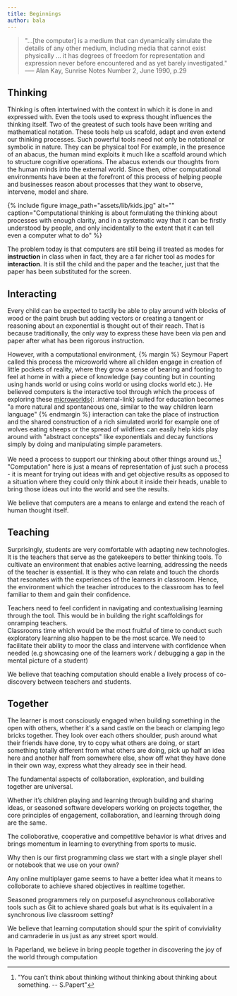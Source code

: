 ```yaml
---
title: Beginnings
author: bala
---
```

> "...[the computer] is a medium that can dynamically simulate the details of any other medium, including media that cannot exist physically ... it has degrees of freedom for representation and expression never before encountered and as yet barely investigated." <br>
––– Alan Kay, Sunrise Notes Number 2, June 1990, p.29

## Thinking

Thinking is often intertwined with the context in which it is done in and expressed with. 
Even the tools used to express thought influences the thinking itself. 
Two of the greatest of such tools have been writing and mathematical notation. 
These tools help us scafold, adapt and even extend our thinking processes. 
Such powerful tools need not only be notational or symbolic in nature. They can be physical too!
For example, in the presence of an abacus, the human mind exploits it much like a scaffold around which to structure cognitive operations. 
The abacus extends our thoughts from the human minds into the external world. 
Since then, other computational environments have been at the forefront of this process of helping people and businesses reason about processes that they want to observe, intervene, model and share.

{% include figure image_path="assets/lib/kids.jpg" alt="" caption="Computational thinking is about formulating the thinking about processes with enough clarity, and in a systematic way that it can be firstly understood by people, and only incidentally to the extent that it can tell even a computer what to do" %}

The problem today is that computers are still being ill treated as modes for **instruction** in class when in fact, they are a far richer tool as modes for **interaction**. 
It is still the child and the paper and the teacher, just that the paper has been substituted for the screen. 

## Interacting

Every child can be expected to tactily be able to play around with blocks of wood or the paint brush but adding vectors or creating a tangent or reasoning about an exponential is thought out of their reach.
That is because traditionally, the only way to express these have been via pen and paper after what has been rigorous instruction. 


However, with a computational environment, 
{% margin %}
Seymour Papert called this process the microworld where all childen engage in creation of little pockets of reality, where they grow a sense of bearing and footing to feel at home in with a piece of knowledge (say counting but in counting using hands world or using coins world or using clocks world etc.). 
He believed computers is the interactive tool through which the process of exploring these [microworlds](/assets/lib/microworlds.pdf){: .internal-link} suited for education becomes "a more natural and spontaneous one, similar to the way children learn language"
{% endmargin %}
interaction can take the place of instruction and the shared construction of a rich simulated world for example one of wolves eating sheeps or the spread of wildfires can easily help kids play around with "abstract concepts" like exponentials and decay functions simply by doing and manipulating simple parameters.

We need a process to support our thinking about other things around us.[^1] 
"Computation" here is just a means of representation of just such a process - it is meant for trying out ideas with and get objective results as opposed to a situation where they could only think about it inside their heads, unable to bring those ideas out into the world and see the results. 

We believe that computers are a means to enlarge and extend the reach of human thought itself.



## Teaching

Surprisingly, students are very comfortable with adapting new technologies. 
It is the teachers that serve as the gatekeepers to better thinking tools.
To cultivate an environment that enables active learning, addressing the needs of the teacher is essential. 
It is they who can relate and touch the chords that resonates with the experiences of the learners in classroom. 
Hence, the environment which the teacher introduces to the classroom has to feel familiar to them and gain their confidence.

Teachers need to feel confident in navigating and contextualising learning through the tool. 
This would be in building the right scaffoldings for onramping teachers.  
Classrooms time which would be the most fruitful of time to conduct such exploratory learning also happen to be the most scarce. 
We need to facilitate their ability to moor the class and intervene with confidence when needed (e.g showcasing one of the learners work / debugging a gap in the mental picture of a student)
 
We believe that teaching computation should enable a lively process of co-discovery between teachers and students. 
 


## Together
  

The learner is most consciously engaged when building something in the open with others, whether it's a sand castle on the beach or clamping lego bricks together. 
They look over each others shoulder, push around what their friends have done, try to copy what others are doing, or start something totally different from what others are doing, pick up half an idea here and another half from somewhere else, show off what they have done in their own way, express what they already see in their head.


The fundamental aspects of collaboration, exploration, and building together are universal.


Whether it’s children playing and learning through building and sharing ideas, or seasoned software developers working on projects together, the core principles of engagement, collaboration, and learning through doing are the same.

The colloborative, cooperative and competitive behavior is what drives and brings momentum in learning to everything from sports to music. 

Why then is our first programming class we start with a single player shell or notebook that we use on your own? 

Any online multiplayer game seems to have a better idea what it means to colloborate to achieve shared objectives in realtime together.

Seasoned programmers rely on purposeful asynchronous collaborative tools such as Git to achieve shared goals but what is its equivalent in a synchronous live classroom setting? 

We believe that learning computation should spur the spirit of conviviality and camraderie in us just as any street sport would.

In Paperland, we believe in bring people together in discovering the joy of the world through computation


[^1]: "You can’t think about thinking without thinking about thinking about something. -- S.Papert" 
